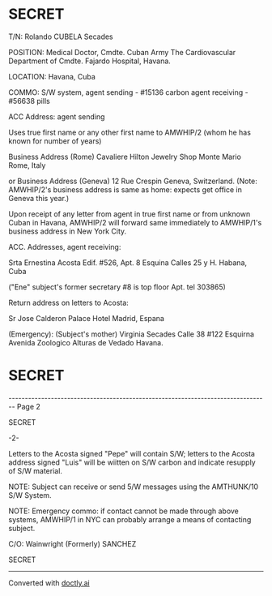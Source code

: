 # SECRET

T/N: Rolando CUBELA Secades

POSITION: Medical Doctor, Cmdte. Cuban Army
The Cardiovascular Department of Cmdte. Fajardo
Hospital, Havana.

LOCATION: Havana, Cuba

COMMO: S/W system, agent sending - #15136 carbon
agent receiving - #56638 pills

ACC Address: agent sending

Uses true first name or any other first name to AMWHIP/2 (whom he has known for number of years)

Business Address (Rome)
Cavaliere Hilton
Jewelry Shop
Monte Mario
Rome, Italy

or Business Address (Geneva)
12 Rue Crespin
Geneva, Switzerland.
(Note: AMWHIP/2's business address is same as
home: expects get office in Geneva this year.)

Upon receipt of any letter from agent in true
first name or from unknown Cuban in Havana,
AMWHIP/2 will forward same immediately to AMWHIP/1's
business address in New York City.

ACC. Addresses, agent receiving:

Srta Ernestina Acosta
Edif. #526, Apt. 8
Esquina Calles 25 y H.
Habana, Cuba

("Ene" subject's former
secretary #8 is top
floor Apt. tel 303865)

Return address on letters to Acosta:

Sr Jose Calderon
Palace Hotel
Madrid, Espana

(Emergency): (Subject's mother)
Virginia Secades
Calle 38 #122
Esquirna Avenida Zoologico
Alturas de Vedado
Havana.

# SECRET


-------------------------------------------------------------------------------- Page 2

SECRET

-2-

Letters to the Acosta signed "Pepe" will contain S/W; letters to the Acosta address signed "Luis" will be wiitten on S/W carbon and indicate resupply of S/W material.

NOTE: Subject can receive or send 5/W messages  using the AMTHUNK/10 S/W System.

NOTE: Emergency commo: if contact cannot be made through above systems, AMWHIP/1 in NYC can probably arrange a means of contacting subject.

C/O: Wainwright (Formerly)
SANCHEZ

SECRET


---
Converted with [doctly.ai](https://doctly.ai)